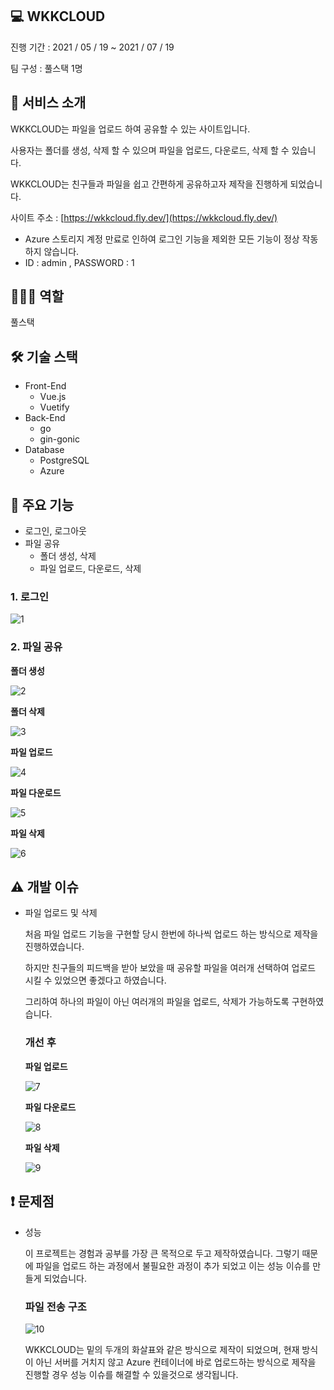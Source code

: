 ## **💻 WKKCLOUD**

진행 기간 : 2021 / 05 / 19 ~ 2021 / 07 / 19

팀 구성 : 풀스택 1명

## **📄 서비스 소개**

WKKCLOUD는 파일을 업로드 하여 공유할 수 있는 사이트입니다. 

사용자는 폴더를 생성, 삭제 할 수 있으며 파일을 업로드, 다운로드, 삭제 할 수 있습니다.

WKKCLOUD는 친구들과 파일을 쉽고 간편하게 공유하고자 제작을 진행하게 되었습니다.

사이트 주소 : [https://wkkcloud.fly.dev/](https://wkkcloud.fly.dev/)

* Azure 스토리지 계정 만료로 인하여 로그인 기능을 제외한 모든 기능이 정상 작동하지 않습니다.
* ID : admin , PASSWORD : 1

## 👨🏻‍💻 역할

풀스택

## 🛠 기술 스택

- Front-End
    - Vue.js
    - Vuetify
- Back-End
    - go
    - gin-gonic
- Database
    - PostgreSQL
    - Azure

## ****📌 주요 기능****

- 로그인, 로그아웃
- 파일 공유
    - 폴더 생성, 삭제
    - 파일 업로드, 다운로드, 삭제

### 1. **로그인**

![1](https://user-images.githubusercontent.com/79083202/219436950-67e12b3c-2346-447f-a97b-050975b22407.gif)

### 2. 파일 공유

**폴더 생성**

![2](https://user-images.githubusercontent.com/79083202/219436954-4eae4343-340e-44e6-8897-7ae4f42dbfad.gif)

**폴더 삭제**

![3](https://user-images.githubusercontent.com/79083202/219436959-45c6be11-05e6-4f02-84d6-c557f9b2ee4d.gif)

**파일 업로드**

![4](https://user-images.githubusercontent.com/79083202/219436965-64d0f7f0-b4af-4558-a9ef-26ee977ee4a0.gif)

**파일 다운로드**

![5](https://user-images.githubusercontent.com/79083202/219436970-4fcc96c0-3614-4299-b72b-352ac9da77cd.gif)

**파일 삭제**

![6](https://user-images.githubusercontent.com/79083202/219436975-4da54667-f9e9-4510-b1b5-ff367313bb05.gif)

## **⚠️ 개발 이슈**

- 파일 업로드 및 삭제
    
    처음 파일 업로드 기능을 구현할 당시 한번에 하나씩 업로드 하는 방식으로 제작을 진행하였습니다.
    
    하지만 친구들의 피드백을 받아 보았을 때 공유할 파일을 여러개 선택하여 업로드 시킬 수 있었으면 좋겠다고 하였습니다.
    
    그리하여 하나의 파일이 아닌 여러개의 파일을 업로드, 삭제가 가능하도록 구현하였습니다.
    
    ### **개선 후**
    
    **파일 업로드**
    
    ![7](https://user-images.githubusercontent.com/79083202/219436978-8f5a476c-d54f-4d18-acdb-600446151d95.gif)
    
    **파일 다운로드**
    
    ![8](https://user-images.githubusercontent.com/79083202/219436982-04f98f6a-0d40-41af-9eba-706dacebb783.gif)
   
    **파일 삭제**
    
    ![9](https://user-images.githubusercontent.com/79083202/219436984-9ddfd771-dd77-463c-8e0f-e2bb44bcd299.gif)

## **❗️ 문제점**

- 성능
    
    이 프로젝트는 경험과 공부를 가장 큰 목적으로 두고 제작하였습니다. 그렇기 때문에 파일을 업로드 하는 과정에서 불필요한 과정이 추가 되었고 이는 성능 이슈를 만들게 되었습니다.
    
    ### **파일 전송 구조**
    
    ![10](https://user-images.githubusercontent.com/79083202/219436989-f8aa0fe7-8acd-413b-b478-27bb99c2a39d.png)

    WKKCLOUD는 밑의 두개의 화살표와 같은 방식으로 제작이 되었으며, 현재 방식이 아닌 서버를 거치지 않고 Azure 컨테이너에 바로 업로드하는 방식으로 제작을 진행할 경우 성능 이슈를 해결할 수 있을것으로 생각됩니다.
